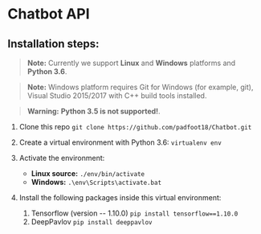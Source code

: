 # Chatbot API

## Installation steps:
> **Note:** Currently we support **Linux** and **Windows** platforms and **Python 3.6**.

> **Note:** Windows platform requires Git for Windows (for example, git), Visual Studio 2015/2017 with C++ build tools installed.

> **Warning:** **Python 3.5 is not supported!**.

 1. Clone this repo
 `git clone https://github.com/padfoot18/Chatbot.git`

 2. Create a virtual environment with Python 3.6: 
 `virtualenv env`
 
 3. Activate the environment:
 	- **Linux source:** `./env/bin/activate`
	- **Windows:** `.\env\Scripts\activate.bat`
		 
 4. Install the following packages inside this virtual environment:
	 1. Tensorflow (version -- 1.10.0)
			 `pip install tensorflow==1.10.0` 
	 2. DeepPavlov
			 `pip install deeppavlov`

